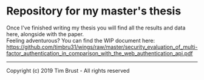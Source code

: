 # Repository for my master's thesis

Once I've finished writing my thesis you will find all the results and data here, alongside with the paper.  
Feeling adventurous? You can find the WIP document here: https://github.com/timbru31/wings/raw/master/security_evaluation_of_multi-factor_authentication_in_comparison_with_the_web_authentication_api.pdf

---
Copyright (c) 2019 Tim Brust - All rights reserved
